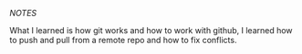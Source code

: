 *NOTES*

What I learned is how git works and how to work with github, I learned how to push and pull from a remote repo and how to fix conflicts.
